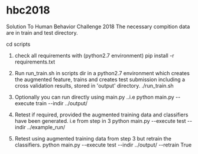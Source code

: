 # hbc2018
Solution To Human Behavior Challenge 2018
The necessary compition data are in train and test directory.

cd scripts


1. check all requirements with (python2.7 environment)
	pip install -r requirements.txt

2. Run run_train.sh in scripts dir in a python2.7 environment which creates the augmented feature, trains 
   and creates test submission including a cross validation results, stored in 'output' directory.
    ./run_train.sh	

3. Optionally you can run directly using main.py  ..i.e
   python main.py --execute train --indir ../output/ 

4. Retest if required, provided the augmented training data and classifiers have been generated. i.e from step in 3
   python main.py --execute test --indir ../example_run/

5. Retest using augmented training data from step 3 but retrain the classifiers.
   python main.py --execute test --indir ../output/ --retrain True
